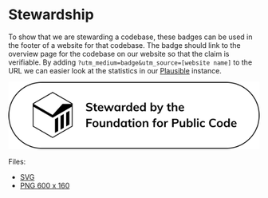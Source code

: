# Stewardship

To show that we are stewarding a codebase, these badges can be used in the footer of a website for that codebase.
The badge should link to the overview page for the codebase on our website so that the claim is verifiable.
By adding `?utm_medium=badge&utm_source=[website name]` to the URL we can easier look at the statistics in our [Plausible](https://plausible.io/publiccode.net) instance.

![Stewardship badge](stewardedbadge.svg)

Files:

* [SVG](stewardedbadge.svg)
* [PNG 600 x 160](stewardedbadge_2x.png)
